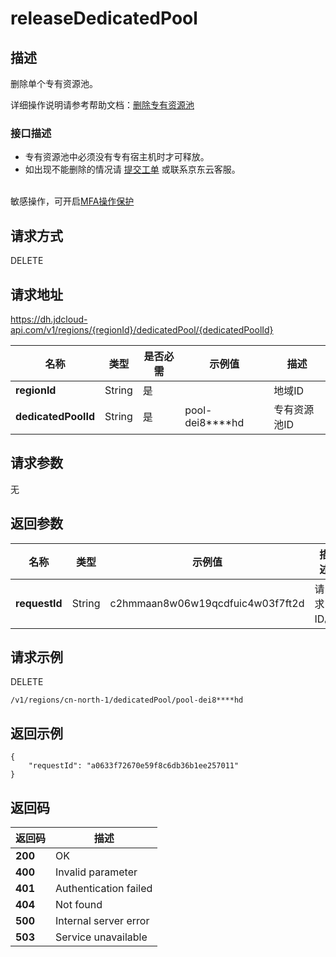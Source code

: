 # releaseDedicatedPool


## 描述
删除单个专有资源池。<br>

详细操作说明请参考帮助文档：[删除专有资源池](https://docs.jdcloud.com/cn/dedicated-host/delete-dp)

### 接口描述
- 专有资源池中必须没有专有宿主机时才可释放。
- 如出现不能删除的情况请 [提交工单](https://ticket.jdcloud.com/applyorder/submit) 或联系京东云客服。

<br>敏感操作，可开启<a href="https://docs.jdcloud.com/cn/security-operation-protection/operation-protection">MFA操作保护</a>

## 请求方式
DELETE

## 请求地址
https://dh.jdcloud-api.com/v1/regions/{regionId}/dedicatedPool/{dedicatedPoolId}

|名称|类型|是否必需|示例值|描述|
|---|---|---|---|---|
|**regionId**|String|是| |地域ID|
|**dedicatedPoolId**|String|是|pool-dei8****hd |专有资源池ID|

## 请求参数
无


## 返回参数
|名称|类型|示例值|描述|
|---|---|---|---|
|**requestId**|String|c2hmmaan8w06w19qcdfuic4w03f7ft2d|请求ID。|

## 请求示例
DELETE

```
/v1/regions/cn-north-1/dedicatedPool/pool-dei8****hd
```



## 返回示例
```
{
    "requestId": "a0633f72670e59f8c6db36b1ee257011"
}
```


## 返回码
|返回码|描述|
|---|---|
|**200**|OK|
|**400**|Invalid parameter|
|**401**|Authentication failed|
|**404**|Not found|
|**500**|Internal server error|
|**503**|Service unavailable|

